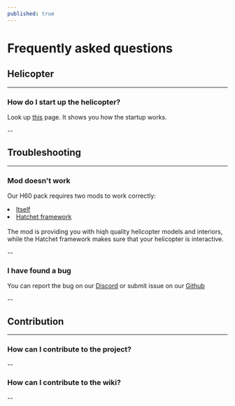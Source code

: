```yaml
---
published: true
---
```

# Frequently asked questions

## Helicopter

---

### How do I start up the helicopter?
Look up <a href="../public_h-60/engine_start.html">this</a> page. It shows you how the startup works.

--

## Troubleshooting

---

### Mod doesn't work
Our H60 pack requires two mods to work correctly:
<li> <a href = "https://steamcommunity.com/sharedfiles/filedetails/?id=1745501605">Itself</a></li>
<li> <a href = "https://steamcommunity.com/workshop/filedetails/?id=1745501106">Hatchet framework</a></li>

<br>
The mod is providing you with hiqh quality helicopter models and interiors, while the Hatchet framework makes sure that your helicopter is interactive. <br>

--

### I have found a bug
You can report the bug on our <a href="https://discord.gg/4AYEfFD">Discord</a> or submit issue on our <a href="https://github.com/Project-Hatchet/public_h-60/issues/new/choose">Github</a><br>

--
## Contribution

---
### How can I contribute to the project?

--

### How can I contribute to the wiki?


--